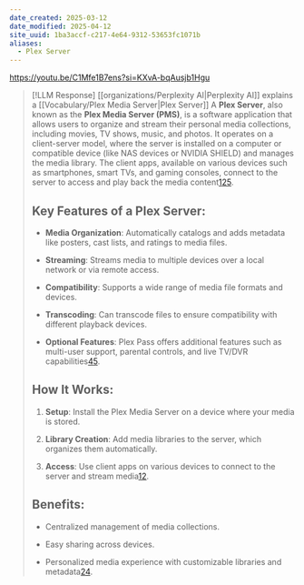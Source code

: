 ```yaml
---
date_created: 2025-03-12
date_modified: 2025-04-12
site_uuid: 1ba3accf-c217-4e64-9312-53653fc1071b
aliases:
  - Plex Server
---
```


https://youtu.be/C1Mfe1B7ens?si=KXvA-bqAusjb1Hgu

> [!LLM Response] [[organizations/Perplexity AI|Perplexity AI]] explains a [[Vocabulary/Plex Media Server|Plex Server]]
> A **Plex Server**, also known as the **Plex Media Server (PMS)**, is a software application that allows users to organize and stream their personal media collections, including movies, TV shows, music, and photos. It operates on a client-server model, where the server is installed on a computer or compatible device (like NAS devices or NVIDIA SHIELD) and manages the media library. The client apps, available on various devices such as smartphones, smart TVs, and gaming consoles, connect to the server to access and play back the media content[1](https://support.plex.tv/articles/200288286-what-is-plex/)[2](https://support.plex.tv/articles/200380843-overview/)[5](https://en.wikipedia.org/wiki/Plex).
> 
> ## Key Features of a Plex Server:
> 
> - **Media Organization**: Automatically catalogs and adds metadata like posters, cast lists, and ratings to media files.
>     
> - **Streaming**: Streams media to multiple devices over a local network or via remote access.
>     
> - **Compatibility**: Supports a wide range of media file formats and devices.
>     
> - **Transcoding**: Can transcode files to ensure compatibility with different playback devices.
>     
> - **Optional Features**: Plex Pass offers additional features such as multi-user support, parental controls, and live TV/DVR capabilities[4](https://www.plex.tv/personal-media-server/)[5](https://en.wikipedia.org/wiki/Plex).
>     
> 
> ## How It Works:
> 
> 1. **Setup**: Install the Plex Media Server on a device where your media is stored.
>     
> 2. **Library Creation**: Add media libraries to the server, which organizes them automatically.
>     
> 3. **Access**: Use client apps on various devices to connect to the server and stream media[1](https://support.plex.tv/articles/200288286-what-is-plex/)[2](https://support.plex.tv/articles/200380843-overview/).
>     
> 
> ## Benefits:
> 
> - Centralized management of media collections.
>     
> - Easy sharing across devices.
>     
> - Personalized media experience with customizable libraries and metadata[2](https://support.plex.tv/articles/200380843-overview/)[4](https://www.plex.tv/personal-media-server/).